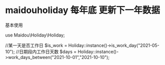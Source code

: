 # maidouholiday  每年底 更新下一年数据
基本使用

use Maidou\Holiday\Holiday;

//某一天是否工作日
$is_work = Holiday::instance()->is_work_day("2021-05-10");
//日期段内工作日天数
$days = Holiday::instance()->work_days_between("2021-10-01","2021-10-10");

